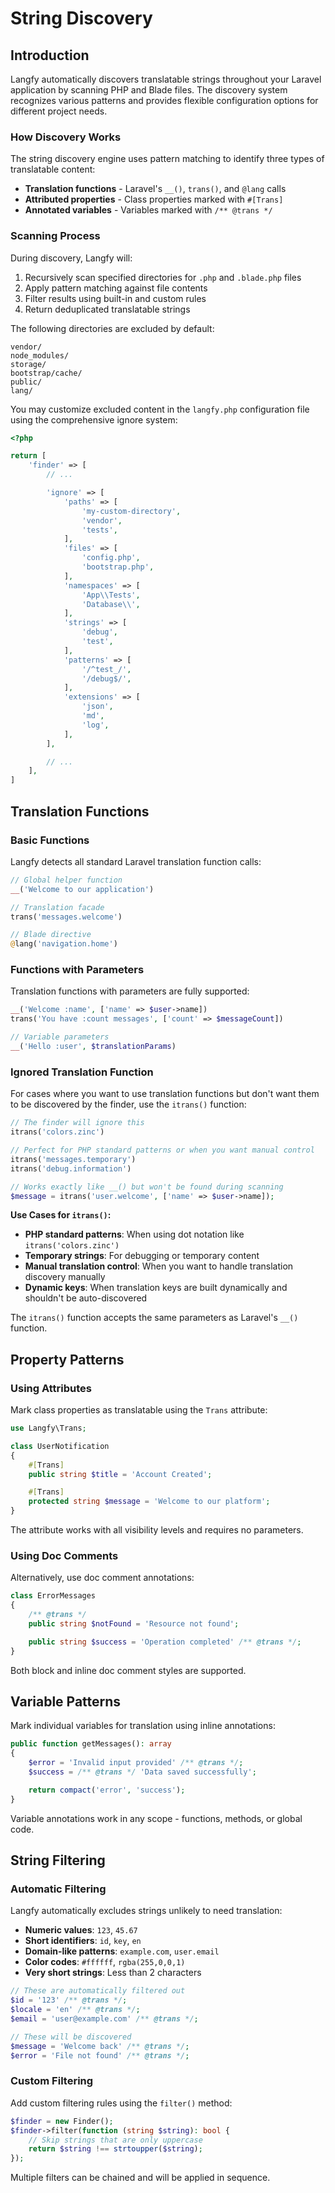 # String Discovery

## Introduction

Langfy automatically discovers translatable strings throughout your Laravel application by scanning PHP and Blade files. The discovery system recognizes various patterns and provides flexible configuration options for different project needs.

### How Discovery Works

The string discovery engine uses pattern matching to identify three types of translatable content:

-   **Translation functions** - Laravel's `__()`, `trans()`, and `@lang` calls
-   **Attributed properties** - Class properties marked with `#[Trans]`
-   **Annotated variables** - Variables marked with `/** @trans */`

### Scanning Process

During discovery, Langfy will:

1. Recursively scan specified directories for `.php` and `.blade.php` files
2. Apply pattern matching against file contents
3. Filter results using built-in and custom rules
4. Return deduplicated translatable strings

The following directories are excluded by default:

```
vendor/
node_modules/
storage/
bootstrap/cache/
public/
lang/
```

You may customize excluded content in the `langfy.php` configuration file using the comprehensive ignore system:

```php
<?php

return [
    'finder' => [
        // ...

        'ignore' => [
            'paths' => [
                'my-custom-directory',
                'vendor',
                'tests',
            ],
            'files' => [
                'config.php',
                'bootstrap.php',
            ],
            'namespaces' => [
                'App\\Tests',
                'Database\\',
            ],
            'strings' => [
                'debug',
                'test',
            ],
            'patterns' => [
                '/^test_/',
                '/debug$/',
            ],
            'extensions' => [
                'json',
                'md',
                'log',
            ],
        ],

        // ...
    ],
]
```

## Translation Functions

### Basic Functions

Langfy detects all standard Laravel translation function calls:

```php
// Global helper function
__('Welcome to our application')

// Translation facade
trans('messages.welcome')

// Blade directive
@lang('navigation.home')
```

### Functions with Parameters

Translation functions with parameters are fully supported:

```php
__('Welcome :name', ['name' => $user->name])
trans('You have :count messages', ['count' => $messageCount])

// Variable parameters
__('Hello :user', $translationParams)
```

### Ignored Translation Function

For cases where you want to use translation functions but don't want them to be discovered by the finder, use the `itrans()` function:

```php
// The finder will ignore this
itrans('colors.zinc')

// Perfect for PHP standard patterns or when you want manual control
itrans('messages.temporary')
itrans('debug.information')

// Works exactly like __() but won't be found during scanning
$message = itrans('user.welcome', ['name' => $user->name]);
```

**Use Cases for `itrans()`:**
- **PHP standard patterns**: When using dot notation like `itrans('colors.zinc')`
- **Temporary strings**: For debugging or temporary content
- **Manual translation control**: When you want to handle translation discovery manually
- **Dynamic keys**: When translation keys are built dynamically and shouldn't be auto-discovered

The `itrans()` function accepts the same parameters as Laravel's `__()` function.

## Property Patterns

### Using Attributes

Mark class properties as translatable using the `Trans` attribute:

```php
use Langfy\Trans;

class UserNotification
{
    #[Trans]
    public string $title = 'Account Created';

    #[Trans]
    protected string $message = 'Welcome to our platform';
}
```

The attribute works with all visibility levels and requires no parameters.

### Using Doc Comments

Alternatively, use doc comment annotations:

```php
class ErrorMessages
{
    /** @trans */
    public string $notFound = 'Resource not found';

    public string $success = 'Operation completed' /** @trans */;
}
```

Both block and inline doc comment styles are supported.

## Variable Patterns

Mark individual variables for translation using inline annotations:

```php
public function getMessages(): array
{
    $error = 'Invalid input provided' /** @trans */;
    $success = /** @trans */ 'Data saved successfully';

    return compact('error', 'success');
}
```

Variable annotations work in any scope - functions, methods, or global code.

## String Filtering

### Automatic Filtering

Langfy automatically excludes strings unlikely to need translation:

-   **Numeric values**: `123`, `45.67`
-   **Short identifiers**: `id`, `key`, `en`
-   **Domain-like patterns**: `example.com`, `user.email`
-   **Color codes**: `#ffffff`, `rgba(255,0,0,1)`
-   **Very short strings**: Less than 2 characters

```php
// These are automatically filtered out
$id = '123' /** @trans */;
$locale = 'en' /** @trans */;
$email = 'user@example.com' /** @trans */;

// These will be discovered
$message = 'Welcome back' /** @trans */;
$error = 'File not found' /** @trans */;
```

### Custom Filtering

Add custom filtering rules using the `filter()` method:

```php
$finder = new Finder();
$finder->filter(function (string $string): bool {
    // Skip strings that are only uppercase
    return $string !== strtoupper($string);
});
```

Multiple filters can be chained and will be applied in sequence.
